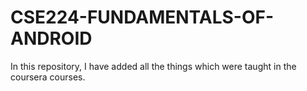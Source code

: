 # CSE224-FUNDAMENTALS-OF-ANDROID

In this repository, I have added all the things which were taught in the coursera courses.

